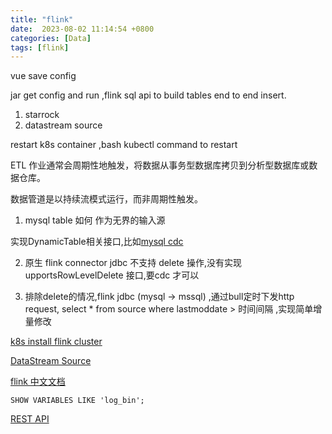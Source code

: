 ```yaml
---
title: "flink"
date:  2023-08-02 11:14:54 +0800
categories: [Data]
tags: [flink]
---
```




vue save config


jar get config and run ,flink sql api to build tables  end to end insert.

1. starrock
2. datastream source

restart k8s container ,bash kubectl command to restart

ETL 作业通常会周期性地触发，将数据从事务型数据库拷贝到分析型数据库或数据仓库。

数据管道是以持续流模式运行，而非周期性触发。


1. mysql table 如何 作为无界的输入源

  实现DynamicTable相关接口,比如[mysql cdc](https://github.com/ververica/flink-cdc-connectors/blob/54df7e93f0e688ac71ac2e5b6d9bea1e118fe42c/flink-connector-mysql-cdc/src/main/java/com/ververica/cdc/connectors/mysql/table/MySqlTableSource.java#L23)

2. 原生 flink connector jdbc 不支持 delete 操作,没有实现 upportsRowLevelDelete 接口,要cdc 才可以

3. 排除delete的情况,flink jdbc (mysql -> mssql) ,通过bull定时下发http request, select * from source where lastmoddate > 时间间隔 ,实现简单增量修改


[k8s install flink cluster ](https://nightlies.apache.org/flink/flink-kubernetes-operator-docs-main/docs/try-flink-kubernetes-operator/quick-start/)

[DataStream Source](https://ververica.github.io/flink-cdc-connectors/master/content/connectors/mysql-cdc%28ZH%29.html#datastream-source)

[flink 中文文档](https://nightlies.apache.org/flink/flink-docs-release-1.17/zh/docs/dev/table/overview/)

`SHOW VARIABLES LIKE 'log_bin';`


[REST API ](https://nightlies.apache.org/flink/flink-docs-master/zh/docs/ops/rest_api/)





